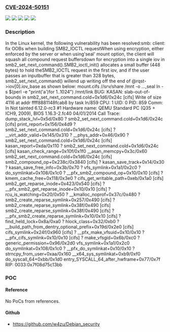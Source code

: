 ### [CVE-2024-50151](https://cve.mitre.org/cgi-bin/cvename.cgi?name=CVE-2024-50151)
![](https://img.shields.io/static/v1?label=Product&message=Linux&color=blue)
![](https://img.shields.io/static/v1?label=Version&message=&color=brightgreen)
![](https://img.shields.io/static/v1?label=Version&message=5.0%20&color=brightgreen)
![](https://img.shields.io/static/v1?label=Version&message=e77fe73c7e38c36145825d84cfe385d400aba4fd%20&color=brightgreen)
![](https://img.shields.io/static/v1?label=Vulnerability&message=n%2Fa&color=blue)

### Description

In the Linux kernel, the following vulnerability has been resolved:smb: client: fix OOBs when building SMB2_IOCTL requestWhen using encryption, either enforced by the server or when using'seal' mount option, the client will squash all compound request buffersdown for encryption into a single iov in smb2_set_next_command().SMB2_ioctl_init() allocates a small buffer (448 bytes) to hold theSMB2_IOCTL request in the first iov, and if the user passes an inputbuffer that is greater than 328 bytes, smb2_set_next_command() willend up writing off the end of @rqst->iov[0].iov_base as shown below:  mount.cifs //srv/share /mnt -o ...,seal  ln -s $(perl -e "print('a')for 1..1024") /mnt/link  BUG: KASAN: slab-out-of-bounds in  smb2_set_next_command.cold+0x1d6/0x24c [cifs]  Write of size 4116 at addr ffff8881148fcab8 by task ln/859  CPU: 1 UID: 0 PID: 859 Comm: ln Not tainted 6.12.0-rc3 #1  Hardware name: QEMU Standard PC (Q35 + ICH9, 2009), BIOS  1.16.3-2.fc40 04/01/2014  Call Trace:   <TASK>   dump_stack_lvl+0x5d/0x80   ? smb2_set_next_command.cold+0x1d6/0x24c [cifs]   print_report+0x156/0x4d9   ? smb2_set_next_command.cold+0x1d6/0x24c [cifs]   ? __virt_addr_valid+0x145/0x310   ? __phys_addr+0x46/0x90   ? smb2_set_next_command.cold+0x1d6/0x24c [cifs]   kasan_report+0xda/0x110   ? smb2_set_next_command.cold+0x1d6/0x24c [cifs]   kasan_check_range+0x10f/0x1f0   __asan_memcpy+0x3c/0x60   smb2_set_next_command.cold+0x1d6/0x24c [cifs]   smb2_compound_op+0x238c/0x3840 [cifs]   ? kasan_save_track+0x14/0x30   ? kasan_save_free_info+0x3b/0x70   ? vfs_symlink+0x1a1/0x2c0   ? do_symlinkat+0x108/0x1c0   ? __pfx_smb2_compound_op+0x10/0x10 [cifs]   ? kmem_cache_free+0x118/0x3e0   ? cifs_get_writable_path+0xeb/0x1a0 [cifs]   smb2_get_reparse_inode+0x423/0x540 [cifs]   ? __pfx_smb2_get_reparse_inode+0x10/0x10 [cifs]   ? rcu_is_watching+0x20/0x50   ? __kmalloc_noprof+0x37c/0x480   ? smb2_create_reparse_symlink+0x257/0x490 [cifs]   ? smb2_create_reparse_symlink+0x38f/0x490 [cifs]   smb2_create_reparse_symlink+0x38f/0x490 [cifs]   ? __pfx_smb2_create_reparse_symlink+0x10/0x10 [cifs]   ? find_held_lock+0x8a/0xa0   ? hlock_class+0x32/0xb0   ? __build_path_from_dentry_optional_prefix+0x19d/0x2e0 [cifs]   cifs_symlink+0x24f/0x960 [cifs]   ? __pfx_make_vfsuid+0x10/0x10   ? __pfx_cifs_symlink+0x10/0x10 [cifs]   ? make_vfsgid+0x6b/0xc0   ? generic_permission+0x96/0x2d0   vfs_symlink+0x1a1/0x2c0   do_symlinkat+0x108/0x1c0   ? __pfx_do_symlinkat+0x10/0x10   ? strncpy_from_user+0xaa/0x160   __x64_sys_symlinkat+0xb9/0xf0   do_syscall_64+0xbb/0x1d0   entry_SYSCALL_64_after_hwframe+0x77/0x7f  RIP: 0033:0x7f08d75c13bb

### POC

#### Reference
No PoCs from references.

#### Github
- https://github.com/w4zu/Debian_security

